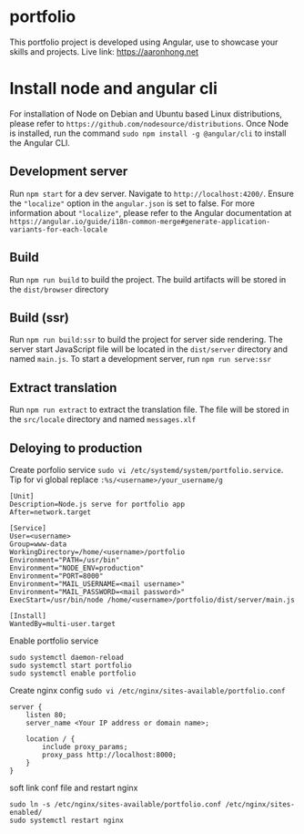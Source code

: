 # portfolio

This portfolio project is developed using Angular, use to showcase your skills and projects. Live link: https://aaronhong.net

# Install node and angular cli

For installation of Node on Debian and Ubuntu based Linux distributions, please refer to `https://github.com/nodesource/distributions`. Once Node is installed, run the command `sudo npm install -g @angular/cli` to install the Angular CLI.

## Development server

Run `npm start` for a dev server. Navigate to `http://localhost:4200/`. Ensure the `"localize"` option in the `angular.json` is set to false. For more information about `"localize"`, please refer to the Angular documentation at `https://angular.io/guide/i18n-common-merge#generate-application-variants-for-each-locale`

## Build

Run `npm run build` to build the project. The build artifacts will be stored in the `dist/browser` directory

## Build (ssr)

Run `npm run build:ssr` to build the project for server side rendering. The server start JavaScript file will be located in the `dist/server` directory and named `main.js`. To start a development server, run `npm run serve:ssr`

## Extract translation

Run `npm run extract` to extract the translation file. The file will be stored in the `src/locale` directory and named `messages.xlf`

## Deloying to production

Create porfolio service `sudo vi /etc/systemd/system/portfolio.service`. Tip for vi global replace `:%s/<username>/your_username/g`

```
[Unit]
Description=Node.js serve for portfolio app
After=network.target

[Service]
User=<username>
Group=www-data
WorkingDirectory=/home/<username>/portfolio
Environment="PATH=/usr/bin"
Environment="NODE_ENV=production"
Environment="PORT=8000"
Environment="MAIL_USERNAME=<mail username>"
Environment="MAIL_PASSWORD=<mail password>"
ExecStart=/usr/bin/node /home/<username>/portfolio/dist/server/main.js

[Install]
WantedBy=multi-user.target
```

Enable portfolio service

```
sudo systemctl daemon-reload
sudo systemctl start portfolio
sudo systemctl enable portfolio
```

Create nginx config `sudo vi /etc/nginx/sites-available/portfolio.conf`

```
server {
    listen 80;
    server_name <Your IP address or domain name>;

    location / {
        include proxy_params;
        proxy_pass http://localhost:8000;
    }
}
```

soft link conf file and restart nginx

```
sudo ln -s /etc/nginx/sites-available/portfolio.conf /etc/nginx/sites-enabled/
sudo systemctl restart nginx
```
